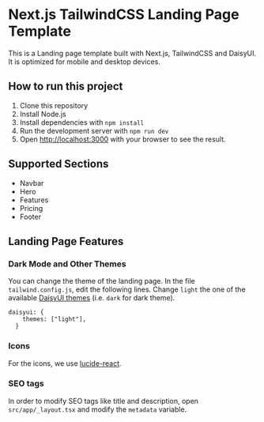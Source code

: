 
# Next.js TailwindCSS Landing Page Template

This is a Landing page template built with Next.js, TailwindCSS and DaisyUI. It is optimized for mobile and desktop devices.

## How to run this project

1. Clone this repository
2. Install Node.js
3. Install dependencies with `npm install`
4. Run the development server with `npm run dev`
5. Open [http://localhost:3000](http://localhost:3000) with your browser to see the result.

## Supported Sections

- Navbar
- Hero
- Features
- Pricing
- Footer

## Landing Page Features

### Dark Mode and Other Themes


You can change the theme of the landing page. In the file `tailwind.config.js`, edit the following lines. Change 
`light` the one of the 
available [DaisyUI themes](https://daisyui.com/docs/themes/) (i.e. `dark` for dark theme).

```
daisyui: {
    themes: ["light"],
  }
```


### Icons

For the icons, we use [lucide-react](https://lucide.dev/icons/).


### SEO tags

In order to modify SEO tags like title and description, open `src/app/_layout.tsx` and modify the `metadata` variable.